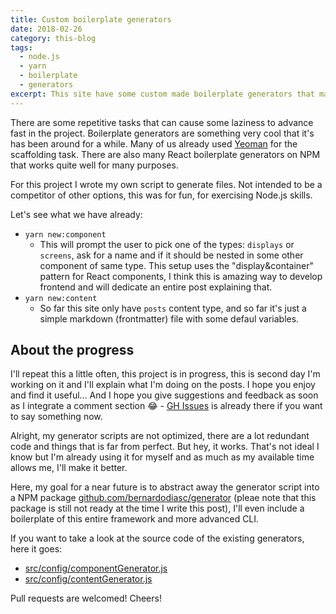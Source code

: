 ```yaml
---
title: Custom boilerplate generators
date: 2018-02-26
category: this-blog
tags:
  - node.js
  - yarn
  - boilerplate
  - generators
excerpt: This site have some custom made boilerplate generators that makes life easier.
---
```


There are some repetitive tasks that can cause some laziness to advance fast in the project. Boilerplate generators are something very cool that it's has been around for a while. Many of us already used [Yeoman](http://yeoman.io/) for the scaffolding task. There are also many React boilerplate generators on NPM that works quite well for many purposes.

For this project I wrote my own script to generate files. Not intended to be a competitor of other options, this was for fun, for exercising Node.js skills.

Let's see what we have already:

- `yarn new:component`
  - This will prompt the user to pick one of the types: `displays` or `screens`, ask for a name and if it should be nested in some other component of same type. This setup uses the "display&container" pattern for React components, I think this is amazing way to develop frontend and will dedicate an entire post explaining that.
- `yarn new:content`
  - So far this site only have `posts` content type, and so far it's just a simple markdown (frontmatter) file with some defaul variables.

## About the progress

I'll repeat this a little often, this project is in progress, this is second day I'm working on it and I'll explain what I'm doing on the posts. I hope you enjoy and find it useful... And I hope you give suggestions and feedback as soon as I integrate a comment section 😂 - [GH Issues](https://github.com/bernardodiasc/bernardodiasc.github.io/issues) is already there if you want to say something now.

Alright, my generator scripts are not optimized, there are a lot redundant code and things that is far from perfect. But hey, it works. That's not ideal I know but I'm already using it for myself and as much as my available time allows me, I'll make it better.

Here, my goal for a near future is to abstract away the generator script into a NPM package [github.com/bernardodiasc/generator](https://github.com/bernardodiasc/generator) (pleae note that this package is still not ready at the time I write this post), I'll even include a boilerplate of this entire framework and more advanced CLI.

If you want to take a look at the source code of the existing generators, here it goes:

- [src/config/componentGenerator.js](https://github.com/bernardodiasc/bernardodiasc.github.io/blob/develop/src/config/componentGenerator.js)
- [src/config/contentGenerator.js](https://github.com/bernardodiasc/bernardodiasc.github.io/blob/develop/src/config/contentGenerator.js)

Pull requests are welcomed! Cheers!
